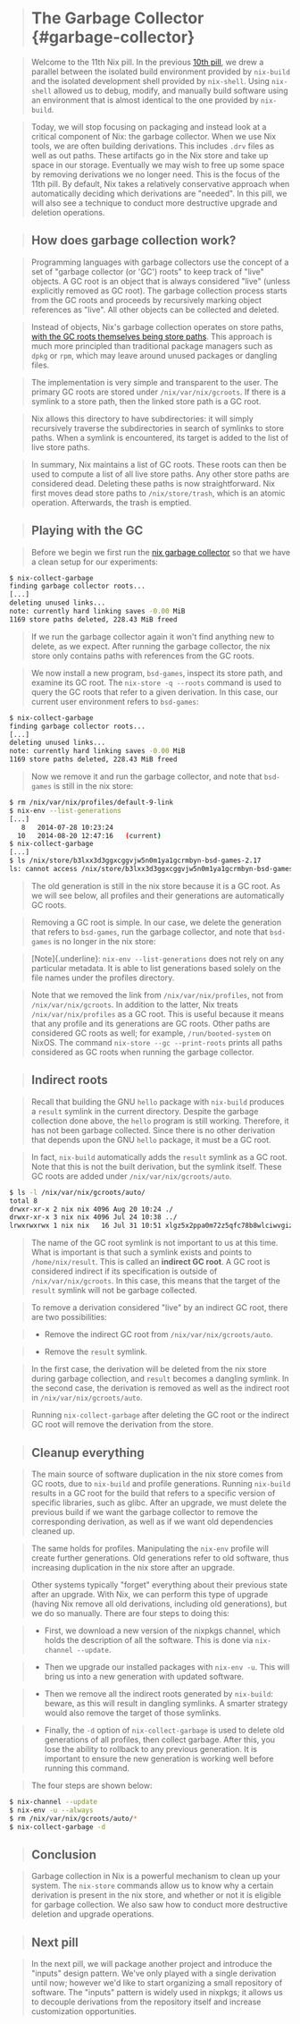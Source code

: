 > # The Garbage Collector {#garbage-collector}

> Welcome to the 11th Nix pill.
> In the previous [10th pill](#developing-with-nix-shell), we drew a parallel between the isolated build environment provided by `nix-build` and the isolated development shell provided by `nix-shell`.
> Using `nix-shell` allowed us to debug, modify, and manually build software using an environment that is almost identical to the one provided by `nix-build`.

> Today, we will stop focusing on packaging and instead look at a critical component of Nix: the garbage collector.
> When we use Nix tools, we are often building derivations.
> This includes `.drv` files as well as out paths.
> These artifacts go in the Nix store and take up space in our storage.
> Eventually we may wish to free up some space by removing derivations we no longer need.
> This is the focus of the 11th pill.
> By default, Nix takes a relatively conservative approach when automatically deciding which derivations are \"needed\".
> In this pill, we will also see a technique to conduct more destructive upgrade and deletion operations.

> ## How does garbage collection work?

> Programming languages with garbage collectors use the concept of a set of \"garbage collector (or \'GC\') roots\" to keep track of \"live\" objects. A GC root is an object that is always considered \"live\" (unless explicitly removed as GC root).
> The garbage collection process starts from the GC roots and proceeds by recursively marking object references as \"live\".
> All other objects can be collected and deleted.

> Instead of objects, Nix\'s garbage collection operates on store paths, [with the GC roots themselves being store paths](https://nixos.org/manual/nix/stable/package-management/garbage-collector-roots.html).
> This approach is much more principled than traditional package managers such as `dpkg` or `rpm`, which may leave around unused packages or dangling files.

> The implementation is very simple and transparent to the user.
> The primary GC roots are stored under `/nix/var/nix/gcroots`.
> If there is a symlink to a store path, then the linked store path is a GC root.

> Nix allows this directory to have subdirectories: it will simply recursively traverse the subdirectories in search of symlinks to store paths.
> When a symlink is encountered, its target is added to the list of live store paths.

> In summary, Nix maintains a list of GC roots.
> These roots can then be used to compute a list of all live store paths.
> Any other store paths are considered dead.
> Deleting these paths is now straightforward.
> Nix first moves dead store paths to `/nix/store/trash`, which is an atomic operation.
> Afterwards, the trash is emptied.

> ## Playing with the GC

> Before we begin we first run the [nix garbage collector](https://nixos.org/manual/nix/stable/command-ref/nix-collect-garbage.html) so that we have a clean setup for our experiments:

```bash
$ nix-collect-garbage
finding garbage collector roots...
[...]
deleting unused links...
note: currently hard linking saves -0.00 MiB
1169 store paths deleted, 228.43 MiB freed
```

> If we run the garbage collector again it won\'t find anything new to delete, as we expect.
> After running the garbage collector, the nix store only contains paths with references from the GC roots.

> We now install a new program, `bsd-games`, inspect its store path, and examine its GC root.
> The `nix-store -q --roots` command is used to query the GC roots that refer to a given derivation.
> In this case, our current user environment refers to `bsd-games`:

```bash
$ nix-collect-garbage
finding garbage collector roots...
[...]
deleting unused links...
note: currently hard linking saves -0.00 MiB
1169 store paths deleted, 228.43 MiB freed
```

> Now we remove it and run the garbage collector, and note that `bsd-games` is still in the nix store:

```bash
$ rm /nix/var/nix/profiles/default-9-link
$ nix-env --list-generations
[...]
   8   2014-07-28 10:23:24
  10   2014-08-20 12:47:16   (current)
$ nix-collect-garbage
[...]
$ ls /nix/store/b3lxx3d3ggxcggvjw5n0m1ya1gcrmbyn-bsd-games-2.17
ls: cannot access /nix/store/b3lxx3d3ggxcggvjw5n0m1ya1gcrmbyn-bsd-games-2.17: No such file or directory
```

> The old generation is still in the nix store because it is a GC root.
> As we will see below, all profiles and their generations are automatically GC roots.

> Removing a GC root is simple.
> In our case, we delete the generation that refers to `bsd-games`, run the garbage collector, and note that `bsd-games` is no longer in the nix store:

> [Note]{.underline}: `nix-env --list-generations` does not rely on any particular metadata. It is able to list generations based solely on the file names under the profiles directory.

> Note that we removed the link from `/nix/var/nix/profiles`, not from `/nix/var/nix/gcroots`.
> In addition to the latter, Nix treats `/nix/var/nix/profiles` as a GC root.
> This is useful because it means that any profile and its generations are GC roots.
> Other paths are considered GC roots as well; for example, `/run/booted-system` on NixOS.
> The command `nix-store --gc --print-roots` prints all paths considered as GC roots when running the garbage collector.

> ## Indirect roots

> Recall that building the GNU `hello` package with `nix-build` produces a `result` symlink in the current directory.
> Despite the garbage collection done above, the `hello` program is still working.
> Therefore, it has not been garbage collected. Since there is no other derivation that depends upon the GNU `hello` package, it must be a GC root.

> In fact, `nix-build` automatically adds the `result` symlink as a GC root.
> Note that this is not the built derivation, but the symlink itself.
> These GC roots are added under `/nix/var/nix/gcroots/auto`.

```bash
$ ls -l /nix/var/nix/gcroots/auto/
total 8
drwxr-xr-x 2 nix nix 4096 Aug 20 10:24 ./
drwxr-xr-x 3 nix nix 4096 Jul 24 10:38 ../
lrwxrwxrwx 1 nix nix   16 Jul 31 10:51 xlgz5x2ppa0m72z5qfc78b8wlciwvgiz -> /home/nix/result/
```

> The name of the GC root symlink is not important to us at this time.
> What is important is that such a symlink exists and points to `/home/nix/result`.
> This is called an **indirect GC root**.
> A GC root is considered indirect if its specification is outside of `/nix/var/nix/gcroots`.
> In this case, this means that the target of the `result` symlink will not be garbage collected.

> To remove a derivation considered \"live\" by an indirect GC root, there are two possibilities:

> -   Remove the indirect GC root from `/nix/var/nix/gcroots/auto`.

> -   Remove the `result` symlink.

> In the first case, the derivation will be deleted from the nix store during garbage collection, and `result` becomes a dangling symlink.
> In the second case, the derivation is removed as well as the indirect root in `/nix/var/nix/gcroots/auto`.

> Running `nix-collect-garbage` after deleting the GC root or the indirect GC root will remove the derivation from the store.

> ## Cleanup everything

> The main source of software duplication in the nix store comes from GC roots, due to `nix-build` and profile generations.
> Running `nix-build` results in a GC root for the build that refers to a specific version of specific libraries, such as glibc.
> After an upgrade, we must delete the previous build if we want the garbage collector to remove the corresponding derivation, as well as if we want old dependencies cleaned up.

> The same holds for profiles.
> Manipulating the `nix-env` profile will create further generations.
> Old generations refer to old software, thus increasing duplication in the nix store after an upgrade.

> Other systems typically \"forget\" everything about their previous state after an upgrade.
> With Nix, we can perform this type of upgrade (having Nix remove all old derivations, including old generations), but we do so manually.
> There are four steps to doing this:

> -   First, we download a new version of the nixpkgs channel, which holds the description of all the software.
>     This is done via `nix-channel --update`.

> -   Then we upgrade our installed packages with `nix-env -u`.
>     This will bring us into a new generation with updated software.

> -   Then we remove all the indirect roots generated by `nix-build`: beware, as this will result in dangling symlinks.
>     A smarter strategy would also remove the target of those symlinks.

> -   Finally, the `-d` option of `nix-collect-garbage` is used to delete old generations of all profiles, then collect garbage.
>     After this, you lose the ability to rollback to any previous generation.
>     It is important to ensure the new generation is working well before running this command.

> The four steps are shown below:

```bash
$ nix-channel --update
$ nix-env -u --always
$ rm /nix/var/nix/gcroots/auto/*
$ nix-collect-garbage -d
```

> ## Conclusion

> Garbage collection in Nix is a powerful mechanism to clean up your system.
> The `nix-store` commands allow us to know why a certain derivation is present in the nix store, and whether or not it is eligible for garbage collection.
> We also saw how to conduct more destructive deletion and upgrade operations.

> ## Next pill

> In the next pill, we will package another project and introduce the \"inputs\" design pattern.
> We\'ve only played with a single derivation until now; however we\'d like to start organizing a small repository of software.
> The \"inputs\" pattern is widely used in nixpkgs; it allows us to decouple derivations from the repository itself and increase customization opportunities.
